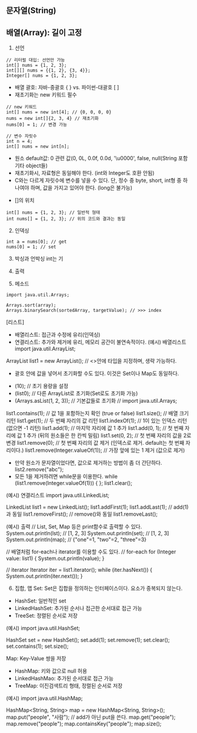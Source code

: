 ## 문자열(String)

## 배열(Array): 길이 고정
1. 선언    
```
// 리터럴 대입: 선언만 가능
int[] nums = {1, 2, 3};
int[][] nums = {{1, 2}, {3, 4}};
Integer[] nums = {1, 2, 3};
```
- 배열 괄호: 자바-중괄호 { } vs. 파이썬-대괄호 \[ ]
- 재초기화는 new 키워드 필수

```
// new 키워드
int[] nums = new int[4]; // {0, 0, 0, 0}
nums = new int[]{2, 3, 4} // 재초기화
nums[0] = 1; // 변경 가능

// 변수 자릿수
int n = 4;
int[] nums = new int[n];
```
- 원소 default값: 0 관련 값(0, 0L, 0.0f, 0.0d, '\u0000', false, null(String 포함 기타 object들)
- 재초기화시, 자료형은 동일해야 한다. (int와 Integer도 호환 안됨)
- C와는 다르게 자릿수에 변수를 넣을 수 있다.
  단, 정수 중 byte, short, int형 중 하나여야 하며, 값을 가지고 있어야 한다. (long은 불가능)

* \[]의 위치
```
int[] nums = {1, 2, 3}; // 일반적 형태
int nums[] = {1, 2, 3}; // 위의 코드와 결과는 동일
```

2. 인덱싱
```
int a = nums[0]; // get
nums[0] = 1; // set
```

3. 박싱과 언박싱
int는 기

4. 출력

5. 메소드
```
import java.util.Arrays;

Arrays.sort(array);
Arrays.binarySearch(sortedArray, targetValue); // >>> index
```
[리스트]
- 배열리스트: 접근과 수정에 유리(인덱싱)
- 연결리스트: 추가와 제거에 유리, 메모리 공간이 불연속적이다.
(예시) 배열리스트
import java.util.ArrayList;

ArrayList list1 = new ArrayList<Integer>(); // <>안에 타입을 지정하며, 생략 가능하다.
* 괄호 안에 값을 넣어서 초기화할 수도 있다. 이것은 Set이나 Map도 동일하다.
- (10); // 초기 용량을 설정
- (list0); // 다른 ArrayList로 초기화(Set로도 초기화 가능)
- (Arrays.asList(1, 2, 3)); // 기본값들로 초기화 // import java.util.Arrays;

list1.contains(1); // 값 1을 포함하는지 확인 (true or false)
list1.size(); // 배열 크기 리턴
list1.get(1); // 두 번째 자리의 값 리턴
list1.indexOf(1); // 1이 있는 인덱스 리턴 (없으면 -1 리턴)
list1.add(1); // 마지막 자리에 값 1 추가
list1.add(0, 1); // 첫 번째 자리에 값 1 추가 (뒤의 원소들은 한 칸씩 밀림)
list1.set(0, 2); // 첫 번째 자리의 값을 2로 변경
list1.remove(0); // 첫 번째 자리의 값 제거 (인덱스로 제거. default는 첫 번째 자리이다.)
list1.remove(Integer.valueOf(1)); // 가장 앞에 있는 1 제거 (값으로 제거)
- 만약 원소가 문자열이었다면, 값으로 제거하는 방법이 좀 더 간단하다.
  list2.remove("abc");
- 모든 1을 제거하려면 while문을 이용한다.
  while (list1.remove(Integer.valueOf(1))) {
  };
list1.clear();

(예시) 연결리스트
import java.util.LinkedList;

LinkedList list1 = new LinkedList<Integer>();
list1.addFirst(1);
list1.addLast(1); // add(1)과 동일
list1.removeFirst(); // remove()와 동일
list1.removeLast();

(예시) 출력
// List, Set, Map 등은 print함수로 출력할 수 있다.
System.out.println(lst); // [1, 2, 3]
System.out.println(set); // [1, 2, 3]
System.out.println(map); // {"one"=1, "two"=2, "three"=3}

// 배열처럼 for-each나 iterator를 이용할 수도 있다.
// for-each
for (Integer value: list1) {
    System.out.println(value);
}

// iterator
Iterator<Integer> iter = list1.iterator();
while (iter.hasNext()) {
    System.out.println(iter.next());
}

6. 집합, 맵
Set: Set은 집합을 정의하는 인터페이스이다. 요소가 중복되지 않는다. 
- HashSet: 일반적인 set
- LinkedHashSet: 추가된 순서나 접근한 순서대로 접근 가능
- TreeSet: 정렬된 순서로 저장

(예시)
import java.util.HashSet;

HashSet<Integer> set = new HashSet<Integer>();
set.add(1);
set.remove(1);
set.clear();
set.contains(1);
set.size();

Map: Key-Value 쌍을 저장
- HashMap: 키와 값으로 null 허용
- LinkedHashMao: 추가된 순서대로 접근 가능
- TreeMap: 이진검색트리 형태, 정렬된 순서로 저장

(예시)
import java.util.HashMap;

HashMap<String, String> map = new HashMap<String, String>();
map.put("people", "사람"); // add가 아닌 put을 쓴다.
map.get("people");
map.remove("people");
map.containsKey("people");
map.size();
